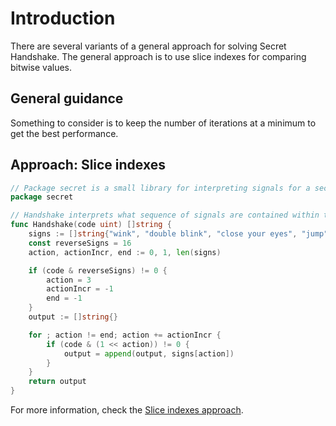 # Introduction

There are several variants of a general approach for solving Secret Handshake.
The general approach is to use slice indexes for comparing bitwise values.

## General guidance

Something to consider is to keep the number of iterations at a minimum to get the best performance.

## Approach: Slice indexes

```go
// Package secret is a small library for interpreting signals for a secret greeting
package secret

// Handshake interprets what sequence of signals are contained within the number passed in
func Handshake(code uint) []string {
	signs := []string{"wink", "double blink", "close your eyes", "jump"}
	const reverseSigns = 16
	action, actionIncr, end := 0, 1, len(signs)

	if (code & reverseSigns) != 0 {
		action = 3
		actionIncr = -1
		end = -1
	}
	output := []string{}

	for ; action != end; action += actionIncr {
		if (code & (1 << action)) != 0 {
			output = append(output, signs[action])
		}
	}
	return output
}
```

For more information, check the [Slice indexes approach][approach-slice-indexes].

[approach-slice-indexes]: https://exercism.org/tracks/go/exercises/secret-handshake/approaches/slice-indexes

